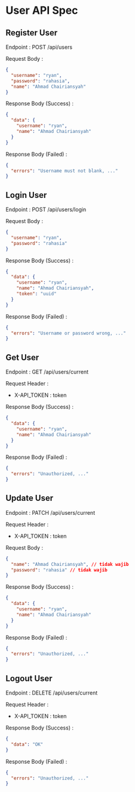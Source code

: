 # User API Spec

## Register User

Endpoint : POST /api/users

Request Body :

```json
{
  "username": "ryan",
  "password": "rahasia",
  "name": "Ahmad Chairiansyah"
}
```

Response Body (Success) :

```json
{
  "data": {
    "username": "ryan",
    "name": "Ahmad Chairiansyah"
  }
}
```

Response Body (Failed) :

```json
{
  "errors": "Username must not blank, ..."
}
```

## Login User

Endpoint : POST /api/users/login

Request Body :

```json
{
  "username": "ryan",
  "password": "rahasia"
}
```

Response Body (Success) :

```json
{
  "data": {
    "username": "ryan",
    "name": "Ahmad Chairiansyah",
    "token": "uuid"
  }
}
```

Response Body (Failed) :

```json
{
  "errors": "Username or password wrong, ..."
}
```

## Get User

Endpoint : GET /api/users/current

Request Header :

- X-API_TOKEN : token

Response Body (Success) :

```json
{
  "data": {
    "username": "ryan",
    "name": "Ahmad Chairiansyah"
  }
}
```

Response Body (Failed) :

```json
{
  "errors": "Unauthorized, ..."
}
```

## Update User

Endpoint : PATCH /api/users/current

Request Header :

- X-API_TOKEN : token

Request Body :

```json
{
  "name": "Ahmad Chairiansyah", // tidak wajib
  "password": "rahasia" // tidak wajib
}
```

Response Body (Success) :

```json
{
  "data": {
    "username": "ryan",
    "name": "Ahmad Chairiansyah"
  }
}
```

Response Body (Failed) :

```json
{
  "errors": "Unauthorized, ..."
}
```

## Logout User

Endpoint : DELETE /api/users/current

Request Header :

- X-API_TOKEN : token

Response Body (Success) :

```json
{
  "data": "OK"
}
```

Response Body (Failed) :

```json
{
  "errors": "Unauthorized, ..."
}
```
